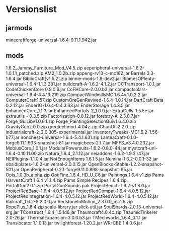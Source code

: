 # Versionslist
## jarmods
minecraftforge-universal-1.6.4-9.11.1.942.jar

## mods
1.6.2_Jammy_Furniture_Mod_V4.5.zip
aeperipheral-universal-1.6.2-1.0.1.1_patched.zip
AM2_1.0.2b.zip
appeng-rv13-c-mc162.jar
Barrels 3.3-1.6.4.jar
BiblioCraft[v1.5.2].zip
binnie-mods-1.8-dev2.jar
BiomesOPlenty-universal-1.6.4-1.1.3.281.jar
buildcraft-A-1.6.2-4.1.2.jar
CCTransport-1.0.1.jar
CodeChickenCore 0.9.0.6.jar
CoFHCore-2.0.0.b3.jar
compactsolars-universal-1.6.4-4.4.19.219.zip
CompactWindmillsMC.1.6.4v.1.0.2.2.jar
ComputerCraft1.57.zip
CustomOreGenRevived-1.6.4-1.0.14.jar
DartCraft Beta 0.2.12.jar
EnderIO-1.6.4-0.4.3.63.jar
EnderStorage 1.4.3.5.jar
EnhancedCore_1.1.3.jar
EnhancedPortals-2_1.0.9.jar
ExtraCells-1.5.5e.jar
extrautils - 0.3.5.zip
Factorization-0.8.12.jar
forestry-A-2.3.0.7.jar
Forge_GuiLibv1.0.6.1.zip
Forge_PaintingSelectionGuiv1.6.4.0.zip
GravityGun2.0.0.zip
gregtechmod-4.04z.zip
iChunUtil2.2.0.zip
industrialcraft-2_2.0.305-experimental.jar
InventoryTweaks-MC1.6.2-1.56-b77.jar
ironchest-universal-1.6.4-5.4.1.631.zip
LanteaCraft-0.1.0-forge9.11.1.933-snapshot-81.jar
magicbees-2.1.7.jar
MFFS_v3.4.0.232.jar
MobiusCore_1.0.1.jar
ModularPowersuits-1.6.2-0.8.0-44.jar
mystcraft-uni-1.6.4-0.10.11.00.zip
Natura_1.6.4_2.1.12.jar
neiaddons-1.6.2-1.9.3.r47.jar
NEIPlugins-1.1.0.4.jar
NotEnoughItems 1.6.1.5.jar
Numina-1.6.2-0.0.1-32.jar
obsidiplates-1.6.2-universal-2.0.0.15.jar
OpenBlocks-Stable-1.2.2-snapshot-501.jar
OpenPeripheral-0.2.1-forge9.11.0.898-snapshot-95.jar
Opis_1.0.3b_alpha.zip
OptiFine_1.6.4_HD_U_C6.jar
Paintings  1.6.4 v1.zip
Pams HarvestCraft 1.6.4 v1.1.4.zip
Pams Simple Recipes 1.6.4.zip
PortalGun2.0.1.zip
PortalGunSounds.pak
ProjectBench-1.6.2-v1.8.0.jar
ProjectRedBase-1.6.4-4.0.5.12.jar
ProjectRedCompat-1.6.4-4.0.5.12.jar
ProjectRedIntegration-1.6.4-4.0.5.12.jar
ProjectRedWorld-1.6.4-4.0.5.12.jar
Railcraft_1.6.2-8.2.0.0.jar
RedstoneInMotion_2.3.0.0_mc1.6.zip
RopePlus_1.6.4.zip
scala-library.jar
slick-util.jar
SoulShards-2.0.13-universal-srg.jar
TConstruct_1.6.4_1.5.1d6.jar
Thaumcraft4.0.4c.zip
ThaumicTinkerer 2.0-26.jar
ThermalExpansion-3.0.0.b3.jar
TMechworks_1.6.4_0.1.1.jar
Translocator 1.1.0.13.jar
twilightforest-1.20.2.jar
WR-CBE 1.4.0.6.jar

